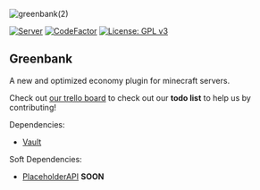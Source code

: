 ![greenbank(2)](https://user-images.githubusercontent.com/49708496/213879822-65542023-f548-4e18-86bb-81c62e12b18c.png)


[![Server](https://dcbadge.vercel.app/api/server/Zj6KBS7UwX)](https://discord.gg/Zj6KBS7UwX) [![CodeFactor](https://www.codefactor.io/repository/github/coderflameyosflow/greenbank/badge)](https://www.codefactor.io/repository/github/coderflameyosflow/greenbank) [![License: GPL v3](https://img.shields.io/badge/License-GPLv3-blue.svg)](https://www.gnu.org/licenses/gpl-3.0)

## Greenbank

A new and optimized economy plugin for minecraft servers.

Check out [our trello board](https://trello.com/b/SMSaMHaU/greenbank) to check out our **todo list** to help us by contributing!


Dependencies:
- [Vault](https://www.spigotmc.org/resources/vault.34315/)

Soft Dependencies:
- [PlaceholderAPI](https://www.spigotmc.org/resources/placeholderapi.6245/) **SOON**
